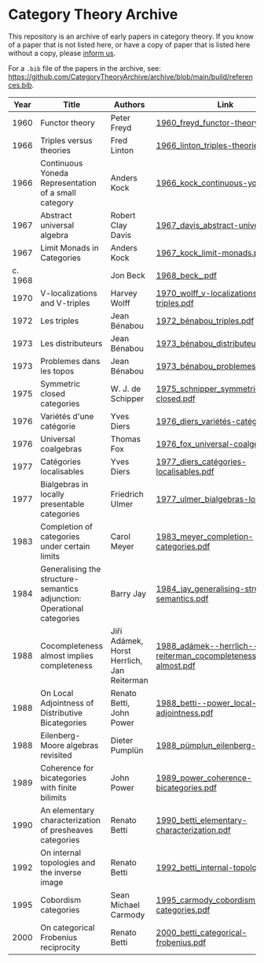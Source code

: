 # Category Theory Archive
This repository is an archive of early papers in category theory. If you know of a paper that is not listed here, or have a copy of paper that is listed here without a copy, please [inform us](https://github.com/CategoryTheoryArchive/archive/issues).

For a `.bib` file of the papers in the archive, see: https://github.com/CategoryTheoryArchive/archive/blob/main/build/references.bib.

| Year | Title | Authors | Link |
| --- | --- | --- | --- |
| 1960 | Functor theory | Peter Freyd | [1960_freyd_functor-theory.pdf](https://github.com/CategoryTheoryArchive/archive/blob/main/resources/1960_freyd_functor-theory.pdf) |
| 1966 | Triples versus theories | Fred Linton | [1966_linton_triples-theories.pdf](https://github.com/CategoryTheoryArchive/archive/blob/main/resources/1966_linton_triples-theories.pdf) |
| 1966 | Continuous Yoneda Representation of a small category | Anders Kock | [1966_kock_continuous-yoneda.pdf](https://github.com/CategoryTheoryArchive/archive/blob/main/resources/1966_kock_continuous-yoneda.pdf) |
| 1967 | Abstract universal algebra | Robert Clay Davis | [1967_davis_abstract-universal.pdf](https://github.com/CategoryTheoryArchive/archive/blob/main/resources/1967_davis_abstract-universal.pdf) |
| 1967 | Limit Monads in Categories | Anders Kock | [1967_kock_limit-monads.pdf](https://github.com/CategoryTheoryArchive/archive/blob/main/resources/1967_kock_limit-monads.pdf) |
| c. 1968 |  | Jon Beck | [1968_beck_.pdf](https://github.com/CategoryTheoryArchive/archive/blob/main/resources/1968_beck_.pdf) |
| 1970 | V-localizations and V-triples | Harvey Wolff | [1970_wolff_v-localizations-v-triples.pdf](https://github.com/CategoryTheoryArchive/archive/blob/main/resources/1970_wolff_v-localizations-v-triples.pdf) |
| 1972 | Les triples | Jean Bénabou | [1972_bénabou_triples.pdf](https://github.com/CategoryTheoryArchive/archive/blob/main/resources/1972_bénabou_triples.pdf) |
| 1973 | Les distributeurs | Jean Bénabou | [1973_bénabou_distributeurs.pdf](https://github.com/CategoryTheoryArchive/archive/blob/main/resources/1973_bénabou_distributeurs.pdf) |
| 1973 | Problemes dans les topos | Jean Bénabou | [1973_bénabou_problemes_topos.pdf](https://github.com/CategoryTheoryArchive/archive/blob/main/resources/1973_bénabou_problemes_topos.pdf) |
| 1975 | Symmetric closed categories | W. J. de Schipper | [1975_schnipper_symmetric-closed.pdf](https://github.com/CategoryTheoryArchive/archive/blob/main/resources/1975_schnipper_symmetric-closed.pdf) |
| 1976 | Variétés d'une catégorie | Yves Diers | [1976_diers_variétés-catégorie.pdf](https://github.com/CategoryTheoryArchive/archive/blob/main/resources/1976_diers_variétés-catégorie.pdf) |
| 1976 | Universal coalgebras | Thomas Fox | [1976_fox_universal-coalgebras.pdf](https://github.com/CategoryTheoryArchive/archive/blob/main/resources/1976_fox_universal-coalgebras.pdf) |
| 1977 | Catégories localisables | Yves Diers | [1977_diers_catégories-localisables.pdf](https://github.com/CategoryTheoryArchive/archive/blob/main/resources/1977_diers_catégories-localisables.pdf) |
| 1977 | Bialgebras in locally presentable categories | Friedrich Ulmer | [1977_ulmer_bialgebras-locally.pdf](https://github.com/CategoryTheoryArchive/archive/blob/main/resources/1977_ulmer_bialgebras-locally.pdf) |
| 1983 | Completion of categories under certain limits | Carol Meyer | [1983_meyer_completion-categories.pdf](https://github.com/CategoryTheoryArchive/archive/blob/main/resources/1983_meyer_completion-categories.pdf) |
| 1984 | Generalising the structure-semantics adjunction: Operational categories | Barry Jay | [1984_jay_generalising-structure-semantics.pdf](https://github.com/CategoryTheoryArchive/archive/blob/main/resources/1984_jay_generalising-structure-semantics.pdf) |
| 1988 | Cocompleteness almost implies completeness | Jiří Adámek, Horst Herrlich, Jan Reiterman | [1988_adámek--herrlich--reiterman_cocompleteness-almost.pdf](https://github.com/CategoryTheoryArchive/archive/blob/main/resources/1988_adámek--herrlich--reiterman_cocompleteness-almost.pdf) |
| 1988 | On Local Adjointness of Distributive Bicategories | Renato Betti, John Power | [1988_betti--power_local-adjointness.pdf](https://github.com/CategoryTheoryArchive/archive/blob/main/resources/1988_betti--power_local-adjointness.pdf) |
| 1988 | Eilenberg-Moore algebras revisited | Dieter Pumplün | [1988_pümplun_eilenberg-moore.pdf](https://github.com/CategoryTheoryArchive/archive/blob/main/resources/1988_pümplun_eilenberg-moore.pdf) |
| 1989 | Coherence for bicategories with finite bilimits | John Power | [1989_power_coherence-bicategories.pdf](https://github.com/CategoryTheoryArchive/archive/blob/main/resources/1989_power_coherence-bicategories.pdf) |
| 1990 | An elementary characterization of presheaves categories | Renato Betti | [1990_betti_elementary-characterization.pdf](https://github.com/CategoryTheoryArchive/archive/blob/main/resources/1990_betti_elementary-characterization.pdf) |
| 1992 | On internal topologies and the inverse image | Renato Betti | [1992_betti_internal-topologies.pdf](https://github.com/CategoryTheoryArchive/archive/blob/main/resources/1992_betti_internal-topologies.pdf) |
| 1995 | Cobordism categories | Sean Michael Carmody | [1995_carmody_cobordism-categories.pdf](https://github.com/CategoryTheoryArchive/archive/blob/main/resources/1995_carmody_cobordism-categories.pdf) |
| 2000 | On categorical Frobenius reciprocity | Renato Betti | [2000_betti_categorical-frobenius.pdf](https://github.com/CategoryTheoryArchive/archive/blob/main/resources/2000_betti_categorical-frobenius.pdf) |
